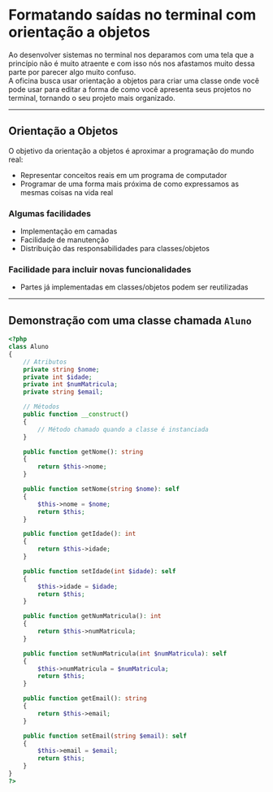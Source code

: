 # Formatando saídas no terminal com orientação a objetos

Ao desenvolver sistemas no terminal nos deparamos com uma tela que a princípio não é muito atraente e com isso nós nos afastamos muito dessa parte por parecer algo muito confuso.  
A oficina busca usar orientação a objetos para criar uma classe onde você pode usar para editar a forma de como você apresenta seus projetos no terminal, tornando o seu projeto mais organizado.

---

## Orientação a Objetos

O objetivo da orientação a objetos é aproximar a programação do mundo real:

- Representar conceitos reais em um programa de computador
- Programar de uma forma mais próxima de como expressamos as mesmas coisas na vida real

### Algumas facilidades

- Implementação em camadas  
- Facilidade de manutenção  
- Distribuição das responsabilidades para classes/objetos  

### Facilidade para incluir novas funcionalidades

- Partes já implementadas em classes/objetos podem ser reutilizadas  

---

## Demonstração com uma classe chamada `Aluno`

```php
<?php
class Aluno
{
    // Atributos
    private string $nome;
    private int $idade;
    private int $numMatricula;
    private string $email;

    // Métodos
    public function __construct()
    {
        // Método chamado quando a classe é instanciada
    }

    public function getNome(): string
    {
        return $this->nome;
    }

    public function setNome(string $nome): self
    {
        $this->nome = $nome;
        return $this;
    }

    public function getIdade(): int
    {
        return $this->idade;
    }

    public function setIdade(int $idade): self
    {
        $this->idade = $idade;
        return $this;
    }

    public function getNumMatricula(): int
    {
        return $this->numMatricula;
    }

    public function setNumMatricula(int $numMatricula): self
    {
        $this->numMatricula = $numMatricula;
        return $this;
    }

    public function getEmail(): string
    {
        return $this->email;
    }

    public function setEmail(string $email): self
    {
        $this->email = $email;
        return $this;
    }
}
?>
